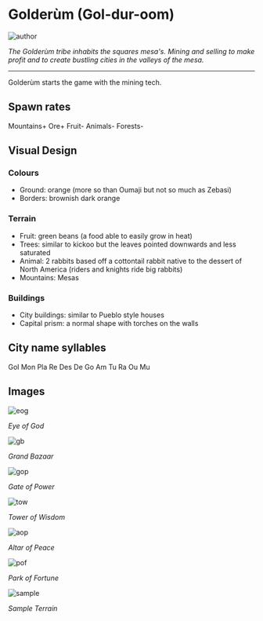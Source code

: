 # Golderùm (Gol-dur-oom)

![author](https://img.shields.io/badge/author-Woof777%237359-%237289DA)

*The Golderùm tribe inhabits the squares mesa's. Mining and selling to make profit and to create bustling cities in the valleys of the mesa.*

---

Golderùm starts the game with the mining tech.

## Spawn rates

Mountains+
Ore+
Fruit-
Animals-
Forests-

## Visual Design

### Colours

- Ground: orange (more so than Oumaji but not so much as Zebasi)
- Borders: brownish dark orange

### Terrain

- Fruit: green beans (a food able to easily grow in heat)
- Trees: similar to kickoo but the leaves pointed downwards and less saturated
- Animal: 2 rabbits based off a cottontail rabbit native to the dessert of North America (riders and knights ride big rabbits)
- Mountains: Mesas

### Buildings

- City buildings: similar to Pueblo style houses
- Capital prism: a normal shape with torches on the walls

## City name syllables
Gol Mon Pla Re Des De Go Am Tu Ra Ou Mu

## Images

![eog](images/golderum0.jpg)

*Eye of God*

![gb](images/golderum1.jpg)

*Grand Bazaar*

![gop](images/golderum2.jpg)

*Gate of Power*

![tow](images/golderum3.jpg)

*Tower of Wisdom*

![aop](images/golderum4.jpg)

*Altar of Peace*

![pof](images/golderum5.jpg)

*Park of Fortune*

![sample](images/golderum6.jpg)

*Sample Terrain*
